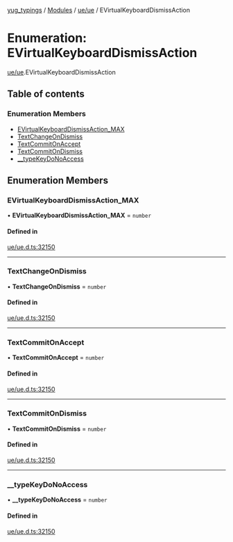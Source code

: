 [yug_typings](../README.md) / [Modules](../modules.md) / [ue/ue](../modules/ue_ue.md) / EVirtualKeyboardDismissAction

# Enumeration: EVirtualKeyboardDismissAction

[ue/ue](../modules/ue_ue.md).EVirtualKeyboardDismissAction

## Table of contents

### Enumeration Members

- [EVirtualKeyboardDismissAction\_MAX](ue_ue.EVirtualKeyboardDismissAction.md#evirtualkeyboarddismissaction_max)
- [TextChangeOnDismiss](ue_ue.EVirtualKeyboardDismissAction.md#textchangeondismiss)
- [TextCommitOnAccept](ue_ue.EVirtualKeyboardDismissAction.md#textcommitonaccept)
- [TextCommitOnDismiss](ue_ue.EVirtualKeyboardDismissAction.md#textcommitondismiss)
- [\_\_typeKeyDoNoAccess](ue_ue.EVirtualKeyboardDismissAction.md#__typekeydonoaccess)

## Enumeration Members

### EVirtualKeyboardDismissAction\_MAX

• **EVirtualKeyboardDismissAction\_MAX** = `number`

#### Defined in

[ue/ue.d.ts:32150](https://github.com/YugMetaverse/yug_typings/blob/25cad34/ue/ue.d.ts#L32150)

___

### TextChangeOnDismiss

• **TextChangeOnDismiss** = `number`

#### Defined in

[ue/ue.d.ts:32150](https://github.com/YugMetaverse/yug_typings/blob/25cad34/ue/ue.d.ts#L32150)

___

### TextCommitOnAccept

• **TextCommitOnAccept** = `number`

#### Defined in

[ue/ue.d.ts:32150](https://github.com/YugMetaverse/yug_typings/blob/25cad34/ue/ue.d.ts#L32150)

___

### TextCommitOnDismiss

• **TextCommitOnDismiss** = `number`

#### Defined in

[ue/ue.d.ts:32150](https://github.com/YugMetaverse/yug_typings/blob/25cad34/ue/ue.d.ts#L32150)

___

### \_\_typeKeyDoNoAccess

• **\_\_typeKeyDoNoAccess** = `number`

#### Defined in

[ue/ue.d.ts:32150](https://github.com/YugMetaverse/yug_typings/blob/25cad34/ue/ue.d.ts#L32150)

